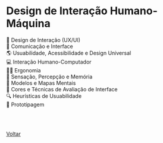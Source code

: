 <h1>Design de Interação Humano-Máquina</h1>
<a href="./topico1" style="text-decoration:none;">👑 Design de Interação (UX/UI)</a><br>
<a href="./topico2" style="text-decoration:none;">👥 Comunicação e Interface</a><br>
<a href="./topico3" style="text-decoration:none;">🌎 Usuabilidade, Acessibilidade e Design Universal</a><br>
<a href="./topico4" style="text-decoration:none;">💻 Interação Humano-Computador</a><br>
<a href="./topico5" style="text-decoration:none;">💆‍♂️ Ergonomia</a><br>
<a href="./topico6" style="text-decoration:none;">🧠 Sensação, Percepção e Memória</a><br>
<a href="./topico7" style="text-decoration:none;">📌 Modelos e Mapas Mentais</a><br>
<a href="./topico8" style="text-decoration:none;">🎨 Cores e Técnicas de Avaliação de Interface</a><br>
<a href="./topico9" style="text-decoration:none;">🔍 Heurísticas de Usuabilidade</a><br>
<a href="./topico10" style="text-decoration:none;">📱 Prototipagem</a><br>

<br><br>

<a href="../../README.md">Voltar</a>